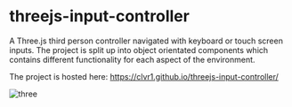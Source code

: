 # threejs-input-controller

A Three.js third person controller navigated with keyboard or touch screen inputs.
The project is split up into object orientated components which contains different functionality for each aspect of the environment.

The project is hosted here: https://clvr1.github.io/threejs-input-controller/

![three](https://user-images.githubusercontent.com/73779192/134232855-703306cd-a98a-4939-b99d-9deacad21912.PNG)

